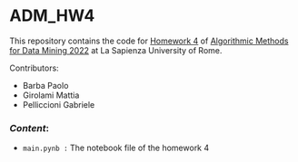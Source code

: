 # ADM_HW4
This repository contains the code for [Homework 4](https://github.com/lucamaiano/ADM/tree/master/2022/Homework_4) 
of [Algorithmic Methods for Data Mining 2022](http://aris.me/index.php/data-mining-ds-2022) at La Sapienza University of Rome.

Contributors:


* Barba Paolo
* Girolami Mattia
* Pelliccioni Gabriele


### *Content*:


* `main.pynb :` The notebook file of the homework 4


